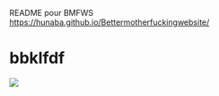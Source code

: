 README pour BMFWS
https://hunaba.github.io/Bettermotherfuckingwebsite/

bbklfdf
=====================
![](https://media.giphy.com/media/RhrAmVUHxjTQvEPBWi/giphy.gif) 
